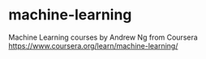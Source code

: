 # machine-learning
Machine Learning courses by Andrew Ng from Coursera https://www.coursera.org/learn/machine-learning/

